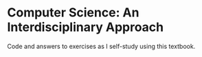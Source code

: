 # Computer Science: An Interdisciplinary Approach
Code and answers to exercises as I self-study using this textbook.
